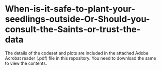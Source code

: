 # When-is-it-safe-to-plant-your-seedlings-outside-Or-Should-you-consult-the-Saints-or-trust-the-data

The details of the codeset and plots are included in the attached Adobe Acrobat reader (.pdf) file in this repository. 
You need to download the same to view the contents.
